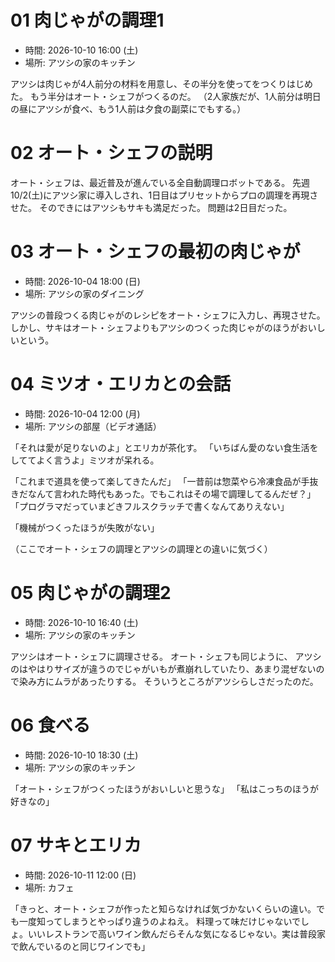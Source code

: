 # 01 肉じゃがの調理1

- 時間: 2026-10-10 16:00 (土)
- 場所: アツシの家のキッチン

アツシは肉じゃが4人前分の材料を用意し、その半分を使ってをつくりはじめた。
もう半分はオート・シェフがつくるのだ。
（2人家族だが、1人前分は明日の昼にアツシが食べ、もう1人前は夕食の副菜にでもする。）

# 02 オート・シェフの説明

オート・シェフは、最近普及が進んでいる全自動調理ロボットである。
先週10/2(土)にアツシ家に導入しされ、1日目はプリセットからプロの調理を再現させた。
そのできにはアツシもサキも満足だった。
問題は2日目だった。

# 03 オート・シェフの最初の肉じゃが

- 時間: 2026-10-04 18:00 (日)
- 場所: アツシの家のダイニング

アツシの普段つくる肉じゃがのレシピをオート・シェフに入力し、再現させた。
しかし、サキはオート・シェフよりもアツシのつくった肉じゃがのほうがおいしいという。

# 04 ミツオ・エリカとの会話

- 時間: 2026-10-04 12:00 (月)
- 場所: アツシの部屋（ビデオ通話）

「それは愛が足りないのよ」とエリカが茶化す。
「いちばん愛のない食生活をしててよく言うよ」ミツオが呆れる。

「これまで道具を使って楽してきたんだ」
「一昔前は惣菜やら冷凍食品が手抜きだなんて言われた時代もあった。でもこれはその場で調理してるんだぜ？」
「プログラマだっていまどきフルスクラッチで書くなんてありえない」

「機械がつくったほうが失敗がない」

（ここでオート・シェフの調理とアツシの調理との違いに気づく）

# 05 肉じゃがの調理2

- 時間: 2026-10-10 16:40 (土)
- 場所: アツシの家のキッチン

アツシはオート・シェフに調理させる。
オート・シェフも同じように、
アツシのはやはりサイズが違うのでじゃがいもが煮崩れしていたり、あまり混ぜないので染み方にムラがあったりする。
そういうところがアツシらしさだったのだ。

# 06 食べる

- 時間: 2026-10-10 18:30 (土)
- 場所: アツシの家のキッチン

「オート・シェフがつくったほうがおいしいと思うな」
「私はこっちのほうが好きなの」

# 07 サキとエリカ

- 時間: 2026-10-11 12:00 (日)
- 場所: カフェ

「きっと、オート・シェフが作ったと知らなければ気づかないくらいの違い。でも一度知ってしまうとやっぱり違うのよねえ。
料理って味だけじゃないでしょ。いいレストランで高いワイン飲んだらそんな気になるじゃない。実は普段家で飲んでいるのと同じワインでも」

